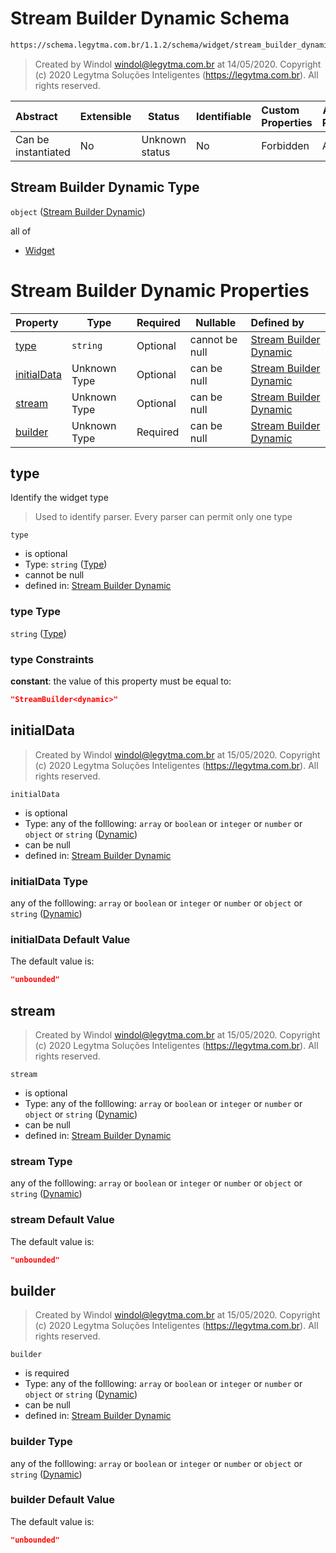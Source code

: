 # Stream Builder Dynamic Schema

```txt
https://schema.legytma.com.br/1.1.2/schema/widget/stream_builder_dynamic.schema.json
```




> Created by Windol [windol@legytma.com.br](mailto:windol@legytma.com.br) at 14/05/2020.
> Copyright (c) 2020 Legytma Soluções Inteligentes (<https://legytma.com.br>). All rights reserved.
>

| Abstract            | Extensible | Status         | Identifiable | Custom Properties | Additional Properties | Access Restrictions | Defined In                                                                                                       |
| :------------------ | ---------- | -------------- | ------------ | :---------------- | --------------------- | ------------------- | ---------------------------------------------------------------------------------------------------------------- |
| Can be instantiated | No         | Unknown status | No           | Forbidden         | Allowed               | none                | [stream_builder_dynamic.schema.json](../schema/widget/stream_builder_dynamic.schema.json) |

## Stream Builder Dynamic Type

`object` ([Stream Builder Dynamic](stream_builder_dynamic.md))

all of

-   [Widget](input_decoration-properties-widget-5.md)

# Stream Builder Dynamic Properties

| Property                    | Type         | Required | Nullable       | Defined by                                                                                                                                                         |
| :-------------------------- | ------------ | -------- | -------------- | :----------------------------------------------------------------------------------------------------------------------------------------------------------------- |
| [type](#type)               | `string`     | Optional | cannot be null | [Stream Builder Dynamic](widget-definitions-type.md)  |
| [initialData](#initialData) | Unknown Type | Optional | can be null    | [Stream Builder Dynamic](bottom_app_bar_theme-properties-dynamic.md) |
| [stream](#stream)           | Unknown Type | Optional | can be null    | [Stream Builder Dynamic](bottom_app_bar_theme-properties-dynamic.md)      |
| [builder](#builder)         | Unknown Type | Required | can be null    | [Stream Builder Dynamic](bottom_app_bar_theme-properties-dynamic.md)     |

## type

Identify the widget type


> Used to identify parser. Every parser can permit only one type
>

`type`

-   is optional
-   Type: `string` ([Type](widget-definitions-type.md))
-   cannot be null
-   defined in: [Stream Builder Dynamic](widget-definitions-type.md)

### type Type

`string` ([Type](widget-definitions-type.md))

### type Constraints

**constant**: the value of this property must be equal to:

```json
"StreamBuilder<dynamic>"
```

## initialData




> Created by Windol [windol@legytma.com.br](mailto:windol@legytma.com.br) at 15/05/2020.
> Copyright (c) 2020 Legytma Soluções Inteligentes (<https://legytma.com.br>). All rights reserved.
>

`initialData`

-   is optional
-   Type: any of the folllowing: `array` or `boolean` or `integer` or `number` or `object` or `string` ([Dynamic](bottom_app_bar_theme-properties-dynamic.md))
-   can be null
-   defined in: [Stream Builder Dynamic](bottom_app_bar_theme-properties-dynamic.md)

### initialData Type

any of the folllowing: `array` or `boolean` or `integer` or `number` or `object` or `string` ([Dynamic](bottom_app_bar_theme-properties-dynamic.md))

### initialData Default Value

The default value is:

```json
"unbounded"
```

## stream




> Created by Windol [windol@legytma.com.br](mailto:windol@legytma.com.br) at 15/05/2020.
> Copyright (c) 2020 Legytma Soluções Inteligentes (<https://legytma.com.br>). All rights reserved.
>

`stream`

-   is optional
-   Type: any of the folllowing: `array` or `boolean` or `integer` or `number` or `object` or `string` ([Dynamic](bottom_app_bar_theme-properties-dynamic.md))
-   can be null
-   defined in: [Stream Builder Dynamic](bottom_app_bar_theme-properties-dynamic.md)

### stream Type

any of the folllowing: `array` or `boolean` or `integer` or `number` or `object` or `string` ([Dynamic](bottom_app_bar_theme-properties-dynamic.md))

### stream Default Value

The default value is:

```json
"unbounded"
```

## builder




> Created by Windol [windol@legytma.com.br](mailto:windol@legytma.com.br) at 15/05/2020.
> Copyright (c) 2020 Legytma Soluções Inteligentes (<https://legytma.com.br>). All rights reserved.
>

`builder`

-   is required
-   Type: any of the folllowing: `array` or `boolean` or `integer` or `number` or `object` or `string` ([Dynamic](bottom_app_bar_theme-properties-dynamic.md))
-   can be null
-   defined in: [Stream Builder Dynamic](bottom_app_bar_theme-properties-dynamic.md)

### builder Type

any of the folllowing: `array` or `boolean` or `integer` or `number` or `object` or `string` ([Dynamic](bottom_app_bar_theme-properties-dynamic.md))

### builder Default Value

The default value is:

```json
"unbounded"
```
